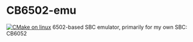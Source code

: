 # CB6502-emu
[![CMake on linux](https://github.com/mseabold/CB6502-emu/actions/workflows/cmake-linux.yml/badge.svg)](https://github.com/mseabold/CB6502-emu/actions/workflows/cmake-linux.yml)
6502-based SBC emulator, primarily for my own SBC: CB6052
